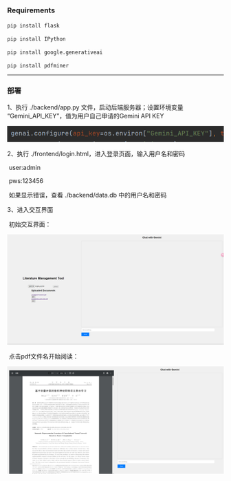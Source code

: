 ### Requirements

`pip install flask`

`pip install IPython`

`pip install google.generativeai`

`pip install pdfminer`

****



### 部署

1、执行 ./backend/app.py 文件，启动后端服务器；设置环境变量 “Gemini_API_KEY”，值为用户自己申请的Gemini API KEY

![](./picture/API_Key.png)

2、执行 ./frontend/login.html，进入登录页面，输入用户名和密码

​	user:admin

​	pws:123456

​	如果显示错误，查看 ./backend/data.db 中的用户名和密码

3、进入交互界面

​	初始交互界面：

![](./picture/1.png)

​	点击pdf文件名开始阅读：

![](./picture/2.png)
